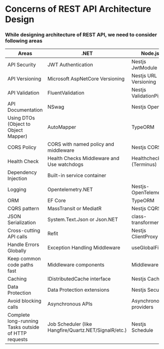 # Concerns of REST API Architecture Design
### While designing architecture of REST API, we need to consider following areas
| Areas	| .NET	| Node.js	|
| ----- | ----- | -----	| 
| API	Security	|	JWT Authentication	| Nestjs JwtModule	|	 
| API Versioning	|	Microsoft AspNetCore Versioning	| Nestjs URL Versioning |
| API Validation	|	FluentValidation	|	Nestjs ValidationPipe |
| API Documentation	|	NSwag	| Nestjs OpenApi |
| Using DTOs (Object to Object Mapper)	|	AutoMapper	|	TypeORM |
| CORS Policy	|	CORS with named policy and middleware	|	Nestjs CORS |
| Health Check	|	Health Checks Middleware and Use watchdogs	|	Healthchecks (Terminus) |
| Dependency Injection	|	Built-in service container	|	 |
| Logging	|	Opentelemetry.NET	| Nestjs-OpenTelemetry	 |
| ORM	|	EF Core	|	TypeORM |
| CQRS pattern	|	MassTransit or MediatR	| Nestjs CQRS	 |
| JSON Serialization	|	System.Text.Json or Json.NET	|	class-transformer |
| Cross-cutting API calls	|	Refit	|	Nestjs ClientProxy |
| Handle Errors Globally	| 	Exception Handling Middleware	|	useGlobalFilters |
| Keep common code paths fast	|	Middleware components	|	Middleware |
| Caching	|	IDistributedCache interface	|	Nestjs Caching |
| Data Protection	|	Data Protection extensions	|	Nestjs Security |
| Avoid blocking calls	|	Asynchronous APIs	| Asynchronous providers	|
| Complete long-running Tasks outside of HTTP requests	|	Job Scheduler (like Hangfire/Quartz.NET/SignalR/etc.)	| Nestjs Schedule	|




